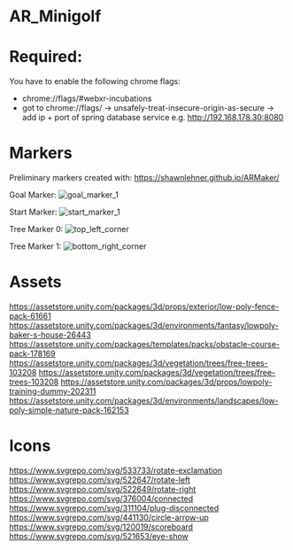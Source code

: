 # AR_Minigolf

# Required:
You have to enable the following chrome flags:
* chrome://flags/#webxr-incubations
* got to chrome://flags/ -> unsafely-treat-insecure-origin-as-secure -> add ip + port of spring database service e.g. http://192.168.178.30:8080

# Markers
Preliminary markers created with:
https://shawnlehner.github.io/ARMaker/

Goal Marker:
![goal_marker_1](https://github.com/MarcelBlasius/AR_Minigolf/assets/64688032/de8949eb-0ca5-4299-be6a-3ca90f6cb771)

Start Marker:
![start_marker_1](https://github.com/MarcelBlasius/AR_Minigolf/assets/64688032/d854da8a-6496-4516-b805-f358b2c41755)

Tree Marker 0:
![top_left_corner](https://github.com/MarcelBlasius/AR_Minigolf/assets/64688032/e12cd804-6458-4bdc-a8d9-5e0b10f8aca2)

Tree Marker 1:
![bottom_right_corner](https://github.com/MarcelBlasius/AR_Minigolf/assets/64688032/54b97cee-0178-4d75-9d8c-7199fb57da93)

# Assets
https://assetstore.unity.com/packages/3d/props/exterior/low-poly-fence-pack-61661
https://assetstore.unity.com/packages/3d/environments/fantasy/lowpoly-baker-s-house-26443
https://assetstore.unity.com/packages/templates/packs/obstacle-course-pack-178169
https://assetstore.unity.com/packages/3d/vegetation/trees/free-trees-103208
https://assetstore.unity.com/packages/3d/vegetation/trees/free-trees-103208
https://assetstore.unity.com/packages/3d/props/lowpoly-training-dummy-202311
https://assetstore.unity.com/packages/3d/environments/landscapes/low-poly-simple-nature-pack-162153

# Icons
https://www.svgrepo.com/svg/533733/rotate-exclamation
https://www.svgrepo.com/svg/522647/rotate-left
https://www.svgrepo.com/svg/522649/rotate-right
https://www.svgrepo.com/svg/376004/connected
https://www.svgrepo.com/svg/311104/plug-disconnected
https://www.svgrepo.com/svg/441130/circle-arrow-up
https://www.svgrepo.com/svg/120019/scoreboard
https://www.svgrepo.com/svg/521653/eye-show

